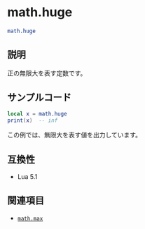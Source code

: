 # math.huge

```lua
math.huge
```

## 説明

正の無限大を表す定数です。

## サンプルコード

```lua
local x = math.huge
print(x)  -- inf
```

この例では、無限大を表す値を出力しています。

## 互換性

- Lua 5.1

## 関連項目

- [`math.max`](max.md)